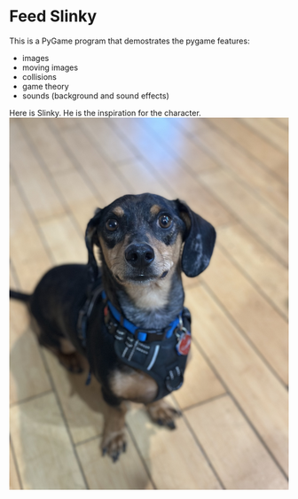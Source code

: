 # Feed Slinky
This is a PyGame program that demostrates the pygame features:
- images
- moving images
- collisions
- game theory
- sounds (background and sound effects)

Here is Slinky.  He is the inspiration for the character.
![Slinky](Real_Slinky.jpg)